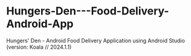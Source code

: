 # Hungers-Den---Food-Delivery-Android-App
Hungers' Den - Android Food Delivery Application using Android Studio (version: Koala // 2024.1.1)
